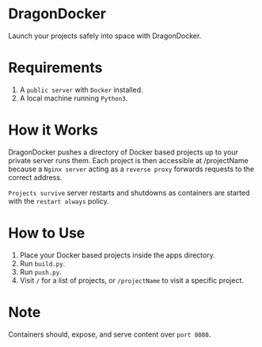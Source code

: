 # DragonDocker

Launch your projects safely into space with DragonDocker.

# Requirements

1. A `public server` with `Docker` installed.
2. A local machine running `Python3`.

# How it Works

DragonDocker pushes a directory of Docker based projects up to your private server runs them. Each project is then accessible at /projectName because a `Nginx server` acting as a `reverse proxy` forwards requests to the correct address.

`Projects survive` server restarts and shutdowns as containers are started with the `restart always` policy.

# How to Use

1. Place your Docker based projects inside the apps directory.
2. Run `build.py`.
3. Run `push.py`.
4. Visit `/` for a list of projects, or `/projectName` to visit a specific project.

# Note

Containers should, expose, and serve content over `port 8080`. 
